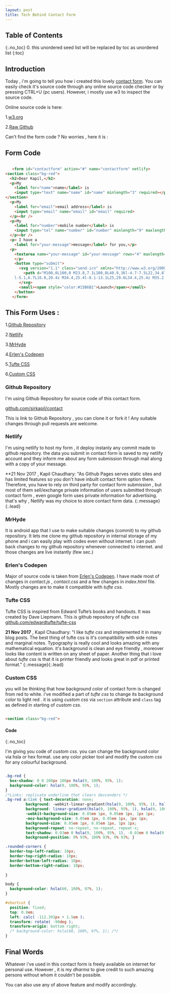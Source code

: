 ```yaml
---
layout: post
title: Tech Behind Contact Form
---
```


## Table of Contents
{:.no_toc}
0. this unordered seed list will be replaced by toc as unordered list
{:toc}

## Introduction

Today , i'm going to tell you how i created this lovely [contact form](/contact). You can easily check it's source code through any online source code checker or by pressing CTRL+U (pc users). However, i mostly use w3 to inspect the source code.

Online source code is here: 

1.[w3.org](https://validator.w3.org/nu/?showsource=yes&showimagereport=yes&doc=https%3A%2F%2Fcontact.sirkapil.me%2F)

2.[Raw Github](https://raw.githubusercontent.com/sirkapil/contact/gh-pages/index.html)

Can't find the form code ? No worries , here it is :

## Form Code 

~~~html

   <form id="contactform" action="#" name="contactform" netlify>
<section class="bg-red">
  <h2>Dear Kapil,</h2>
  <p>My
    <label for="name">name</label> is
    <input type="text" name="name" id="name" minlength="3" required></p>
</section>
  <p>My
    <label for="email">email address</label> is
    <input type="email" name="email" id="email" required>
  </p><br />
  <p>My
    <label for="number">mobile number</label> is
    <input type="tel" name="number" id="number" minlength="9" maxlength="14" required>
  </p><br />
  <p> I have a
    <label for="your-message">message</label> for you,</p>
  <p>
    <textarea name="your-message" id="your-message" rows="4" maxlength="10000" class="expanding" required></textarea>
    </p>
    <button type="submit">
      <svg version="1.1" class="send-icn" xmlns="http://www.w3.org/2000/svg" xmlns:xlink="http://www.w3.org/1999/xlink" x="0px" y="0px" width="100px" height="36px" viewBox="0 0 100 36" enable-background="new 0 0 100 36" xml:space="preserve">
        <path d="M100,0L100,0 M23.8,7.1L100,0L40.9,36l-4.7-7.5L22,34.8l-4-11L0,30.5L16.4,8.7l5.4,15L23,7L23.8,7.1z M16.8,20.4l-1.5-4.3
	l-5.1,6.7L16.8,20.4z M34.4,25.4l-8.1-13.1L25,29.6L34.4,25.4z M35.2,13.2l8.1,13.1L70,9.9L35.2,13.2z" />
      </svg>
      <small><span style="color:#15B6B1">Launch</span></small>
    </button>
   </form>

~~~

## This Form Uses :

1.[Github Repository](#github-repository)

2.[Netlify](#netlify)

3.[MrHyde](#mrhyde)

4.[Erlen's Codepen](#erlens-codepen)

5.[Tufte CSS](#tufte-css)

6.[Custom CSS](#custom-css)

### Github Repository

I'm using Github Repository for source code of this contact form.

[github.com/sirkapil/contact](//github.com/sirkapil/contact)

This is link to Github Repository , you can clone it or fork it ! Any suitable changes through pull requests are welcome.

### Netlify

I'm using netlify to host my form , it deploy instanly any commit made to github repository. the data you submit in contact form is saved to my netlify account and they inform me about any form submission through mail along with a copy of your message.

**21 Nov 2017 , Kapil Chaudhary: "As Github Pages serves static sites and has limited features so you don't have inbuilt contact form option there. Therefore, you have to rely on third party for contact form submission , but most of them sell/exchange private information of users submitted through contact form , even  google form uses private information for advertising. that's why , Netlify was my choice to store contact form data.
{:.message}{:.lead}

### MrHyde 

It is android app that I use to make suitable changes (commit) to my github repository. It lets me clone my github repository in internal storage of my phone and i can easily play with codes even without internet. I can push back changes to my github repository whenever connected to internet. and those changes are live instantly (few sec.)

### Erlen's Codepen

Major of source code is taken from  [Erlen's Codepen](https://www.erlen.co.uk/minimal-contact-form-with-expanding-textareas/).
I have made most of changes in  _contact.js_ , _contact.css_ and a few changes in _index.html_ file. Mostly changes are to make it compatible with _tufte css._

### Tufte CSS

Tufte CSS is inspired from Edward Tufte’s books and handouts. It was created by Dave Liepmann. This is github repository of _tufte css_
[github.com/edwardtufte/tufte-css](//github.com/edwardtufte/tufte-css)

**21 Nov 2017** , Kapil Chaudhary: "I like _tufte css_ and implemented it in many blog posts. The best thing of tufte css is it's compatibility with side notes and marginal notes. Typography is really cool and looks amazing with any mathematical equation. it's background is clean and eye friendly , moreover looks like content is written on any sheet of paper. Another thing that i love about _tufte css_ is that it is printer friendly and looks great in pdf or printed format."
{:.message}{:.lead}

### Custom CSS

you will be thinking that how background color of contact form is changed from red to white. i've modified a part of _tufte css_ to change its background color to light red . it is using _custom css_ via `section` attribute and `class` tag as defined in starting of _custom css_.

~~~html

<section class="bg-red">

~~~

#### Code
{:.no_toc}

I'm giving you code of _custom css_.  you can change the background color via hsla or hex format. use any color picker tool and modify the _custom css_ for any colourful background.

~~~css

.bg-red {
  box-shadow: 0 0 200px 100px hsla(9, 100%, 95%, 1);
  background-color: hsla(9, 100%, 95%, 1);
}
/*Links: replicate underline that clears descenders */
.bg-red a:link { text-decoration: none;
         background: -webkit-linear-gradient(hsla(9, 100%, 95%, 1), hsla(9, 100%, 95%, 1)), -webkit-linear-gradient(hsla(9, 100%, 95%, 1), hsla(9, 100%, 95%, 1)), -webkit-linear-gradient(#333, #333);
         background: linear-gradient(hsla(9, 100%, 95%, 1), hsla(9, 100%, 95%, 1)), linear-gradient(hsla(9, 100%, 95%, 1), hsla(9, 100%, 95%, 1)), linear-gradient(#333, #333);
         -webkit-background-size: 0.05em 1px, 0.05em 1px, 1px 1px;
         -moz-background-size: 0.05em 1px, 0.05em 1px, 1px 1px;
         background-size: 0.05em 1px, 0.05em 1px, 1px 1px;
         background-repeat: no-repeat, no-repeat, repeat-x;
         text-shadow: 0.03em 0 hsla(9, 100%, 95%, 1), -0.03em 0 hsla(9, 100%, 95%, 1), 0 0.03em hsla(9, 100%, 95%, 1), 0 -0.03em hsla(9, 100%, 95%, 1), 0.06em 0 hsla(9, 100%, 95%, 1), -0.06em 0 hsla(9, 100%, 95%, 1), 0.09em 0 hsla(9, 100%, 95%, 1), -0.09em 0 hsla(9, 100%, 95%, 1), 0.12em 0 hsla(9, 100%, 95%, 1), -0.12em 0 hsla(9, 100%, 95%, 1), 0.15em 0 hsla(9, 100%, 95%, 1), -0.15em 0 hsla(9, 100%, 95%, 1);
         background-position: 0% 93%, 100% 93%, 0% 93%; }

.rounded-corners {
  border-top-left-radius: 10px;
  border-top-right-radius: 10px;
  border-bottom-left-radius: 10px;
  border-bottom-right-radius: 10px;
  
}

body {
  background-color: hsla(60, 100%, 97%, 1);
}

#shortcut {
  position: fixed;
  top: 0.0em;
  left: calc( -112.391px + 1.5em );
  transform: rotate( -90deg );
  transform-origin: bottom right;
  /* background-color: hsla(60, 100%, 97%, 1); /*/
}

~~~

## Final Words 

Whatever i've used in this contact form is freely available on internet for personal use. However , it is my _dharma_ to give credit to such amazing persons without whom it couldn't be possible.

You can also use any of above feature and modify accordingly.
